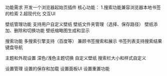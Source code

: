 功能需求
开发一个浏览器起始页插件 
核心功能：
1.搜索功能兼容浏览器本地书签的检索
2.超现代化 交互UI

壁纸管理功能
支持用户自定义壁纸
壁纸文件夹管理（选择、保存路径）
壁纸添加、删除和切换功能
壁纸缩略图生成和显示

搜索功能
多搜索引擎支持（百度等）
兼顾书签搜索和展示
书签列表支持搜索结果键盘导航


主题和外观设置
深色/浅色主题切换
自定义壁纸
搜索栏大小和样式自定义

设置管理
设置的保存和加载
设置面板UI
设置重置功能